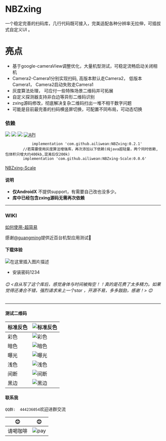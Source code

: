 #  NBZxing
 一个稳定完善的扫码库，几行代码既可接入，完美适配各种分辨率无拉伸，可插拔式自定义UI 。
  
  
# 亮点 #  
       
 - 基于google-cameraView调整优化，大量机型测试，可稳定流畅启动关闭相机
 - Camera2-Camera1分别实现扫码, 高版本默认走Camera2， 低版本Camera1， Camera2启动失败走Camera1
 - 灰度算法处理， 可应付一些特殊场景二维码并可拓展
 - 自定义探测器支持非白边等异形二维码识别
 - zxing源码修改，彻底解决复杂二维码扫出一堆不相干数字问题  
 - 可能是目前最完善的扫码横竖屏切换，可配置不同布局，可动态切换
     
### 依赖

[![](https://jitpack.io/v/ailiwean/NBZxing.svg)](https://.io/#ailiwean/NBZxing)    [![](https://jitpack.io/v/ailiwean/NBZxing-Scale.svg)](https://jitpack.io/#ailiwean/NBZxing-Scale)   [![](https://travis-ci.com/ailiwean/NBZxing.svg?branch=master)](https://travis-ci.com/ailiwean/NBZxing.svg?branch=master)      [![API](https://img.shields.io/badge/API-16%2B-blue.svg?style=flat)](https://android-arsenal.com/api?level=16)





```
	        implementation 'com.github.ailiwean:NBZxing:0.2.1'
		//若需要使用灰度算法增强库，再次添加以下依赖(纯java超轻量，两个同时依赖,包体积只增大约400kb,混淆后仅200k)
		implementation 'com.github.ailiwean:NBZxing-Scale:0.0.6'
```
[NBZxing-Scale](https://github.com/ailiwean/NBZxing-Scale "NBZxing-Scale")

#### 说明
- **仅AndroidX** 不提供support，有需要自己改也没多少。
- **库中已经包含zxing源码无需再次依赖**
   
-------

### WIKI
[如何使用-超简易](https://github.com/ailiwean/NBZxing/wiki)


感谢[@guangming](https://github.com/guangmingxiong9999)提供近百台机型应用测试🙏

#### 下载体验
![在这里插入图片描述](https://imgconvert.csdnimg.cn/aHR0cHM6Ly93d3cucGd5ZXIuY29tL2FwcC9xcmNvZGUvaWlabg?x-oss-process=image/format,png)

- 安装密码1234

###### 😊 <自从写了这个库后，感觉身体与时间被掏空！！真的是花费了太多精力。如果觉得还凑合不错，强烈请求来上一个star ，开源不易，多多鼓励，感谢！>  😊

----

#### 测试二维码

| 标准反色  | ![标准反色](https://github.com/ailiwean/NBZxing/blob/master/qr_test/82984899-9f981600-a025-11ea-9fe6-ad9fead67afa.png "标准反色")  |
| ------------ | ------------ |
| 彩色  | ![彩色](https://github.com/ailiwean/NBZxing/blob/master/qr_test/caise.png "彩色")  |
| 暗色  | ![暗色](https://github.com/ailiwean/NBZxing/blob/master/qr_test/over_dart.png "暗色")  |
|  曝光 |  ![曝光](https://github.com/ailiwean/NBZxing/blob/master/qr_test/over_light.png "曝光") |
|  浅色 | ![浅色](https://github.com/ailiwean/NBZxing/blob/master/qr_test/test_gray.png "浅色")  |
|  间断 | ![间断](https://github.com/ailiwean/NBZxing/blob/master/qr_test/test_inter.png "间断")  |
|  黑边 | ![黑边](https://github.com/ailiwean/NBZxing/blob/master/qr_test/test2.png "黑边")  |


#### 联系我

`QQ群:  444236054`欢迎进群交流


| 😊  |  😊 |
| ------------ | ------------ |
|  请喝咖啡 | ![pay](https://github.com/ailiwean/NBZxing/blob/master/qr_test/pay.png "pay")  |











